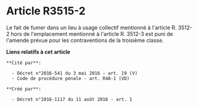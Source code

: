 # Article R3515-2

Le fait de fumer dans un lieu à usage collectif mentionné à l'article R. 3512-2 hors de l'emplacement mentionné à l'article
R. 3512-3 est puni de l'amende prévue pour les contraventions de la troisième classe.

**Liens relatifs à cet article**

	**Cité par**:

	  - Décret n°2016-541 du 3 mai 2016 - art. 19 (V)
	  - Code de procédure pénale - art. R48-1 (VD)

	**Créé par**:

	  - Décret n°2016-1117 du 11 août 2016 - art. 1

